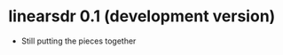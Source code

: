 <!-- See http://style.tidyverse.org/news.html for advice on writing news -->

# linearsdr 0.1 (development version)

* Still putting the pieces together

